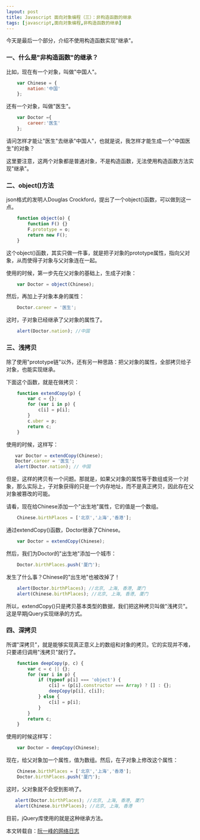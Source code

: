 ```yaml
---
layout: post
title: Javascript 面向对象编程（三）：非构造函数的继承
tags: [javascript,面向对象编程,非构造函数的继承]
---
```


今天是最后一个部分，介绍不使用构造函数实现"继承"。

### 一、什么是"非构造函数"的继承？

比如，现在有一个对象，叫做"中国人"。

```javascript
    var Chinese = {
        nation:'中国'
    };
```

还有一个对象，叫做"医生"。

```javascript
    var Doctor ={
        career:'医生'
    };
```

请问怎样才能让"医生"去继承"中国人"，也就是说，我怎样才能生成一个"中国医生"的对象？

这里要注意，这两个对象都是普通对象，不是构造函数，无法使用构造函数方法实现"继承"。

### 二、object()方法

json格式的发明人Douglas Crockford，提出了一个object()函数，可以做到这一点。

```javascript
    function object(o) {
        function F() {}
        F.prototype = o;
        return new F();
    }
```

这个object()函数，其实只做一件事，就是把子对象的prototype属性，指向父对象，从而使得子对象与父对象连在一起。

使用的时候，第一步先在父对象的基础上，生成子对象：

```javascript
    var Doctor = object(Chinese);
```

然后，再加上子对象本身的属性：

```javascript
    Doctor.career = '医生';
```

这时，子对象已经继承了父对象的属性了。

```javascript
    alert(Doctor.nation); //中国
```

### 三、浅拷贝

除了使用"prototype链"以外，还有另一种思路：把父对象的属性，全部拷贝给子对象，也能实现继承。

下面这个函数，就是在做拷贝：

```javascript
    function extendCopy(p) {
        var c = {};
        for (var i in p) {
            c[i] = p[i];
        }
        c.uber = p;
        return c;
    }
```

使用的时候，这样写：

```javascript
　　var Doctor = extendCopy(Chinese);
　　Doctor.career = '医生';
　　alert(Doctor.nation); // 中国
```

但是，这样的拷贝有一个问题。那就是，如果父对象的属性等于数组或另一个对象，那么实际上，子对象获得的只是一个内存地址，而不是真正拷贝，因此存在父对象被篡改的可能。

请看，现在给Chinese添加一个"出生地"属性，它的值是一个数组。

```javascript
    Chinese.birthPlaces = ['北京','上海','香港'];
```

通过extendCopy()函数，Doctor继承了Chinese。

```javascript
    var Doctor = extendCopy(Chinese);
```

然后，我们为Doctor的"出生地"添加一个城市：

```javascript
    Doctor.birthPlaces.push('厦门');
```

发生了什么事？Chinese的"出生地"也被改掉了！

```javascript
    alert(Doctor.birthPlaces); //北京, 上海, 香港, 厦门
    alert(Chinese.birthPlaces); //北京, 上海, 香港, 厦门
```

所以，extendCopy()只是拷贝基本类型的数据，我们把这种拷贝叫做"浅拷贝"。这是早期jQuery实现继承的方式。


### 四、深拷贝

所谓"深拷贝"，就是能够实现真正意义上的数组和对象的拷贝。它的实现并不难，只要递归调用"浅拷贝"就行了。

```javascript
    function deepCopy(p, c) {
        var c = c || {};
        for (var i in p) {
            if (typeof p[i] === 'object') {
                c[i] = (p[i].constructor === Array) ? [] : {};
                deepCopy(p[i], c[i]);
            } else {
                c[i] = p[i];
            }
        }
        return c;
    }
```

使用的时候这样写：

```javascript
    var Doctor = deepCopy(Chinese);
```

现在，给父对象加一个属性，值为数组。然后，在子对象上修改这个属性：

```javascript
    Chinese.birthPlaces = ['北京','上海','香港'];
    Doctor.birthPlaces.push('厦门');
```

这时，父对象就不会受到影响了。

```javascript
　　alert(Doctor.birthPlaces); //北京, 上海, 香港, 厦门
　　alert(Chinese.birthPlaces); //北京, 上海, 香港
```
目前，jQuery库使用的就是这种继承方法。


本文转载自：[阮一峰的网络日志](http://www.ruanyifeng.com/blog/2010/05/object-oriented_javascript_inheritance_continued.html)